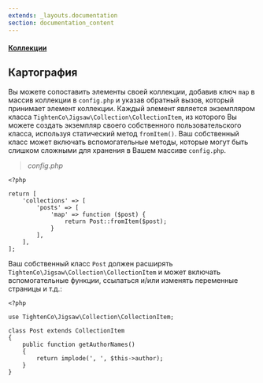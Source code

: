 ```yaml
---
extends: _layouts.documentation
section: documentation_content
---
```


#### [Коллекции](/docs/collections)
## Картография

Вы можете сопоставить элементы своей коллекции, добавив ключ `map` в массив коллекции в `config.php` и указав обратный вызов, который принимает элемент коллекции. Каждый элемент является экземпляром класса `TightenCo\Jigsaw\Collection\CollectionItem`, из которого Вы можете создать экземпляр своего собственного пользовательского класса, используя статический метод `fromItem()`. Ваш собственный класс может включать вспомогательные методы, которые могут быть слишком сложными для хранения в Вашем массиве `config.php`.

> _config.php_

```
<?php

return [
    'collections' => [
        'posts' => [
            'map' => function ($post) {
                return Post::fromItem($post);
            }
        ],
    ],
];
```

Ваш собственный класс `Post` должен расширять `TightenCo\Jigsaw\Collection\CollectionItem` и может включать вспомогательные функции, ссылаться и/или изменять переменные страницы и т.д.:

```
<?php

use TightenCo\Jigsaw\Collection\CollectionItem;

class Post extends CollectionItem
{
    public function getAuthorNames()
    {
        return implode(', ', $this->author);
    }
}
```
